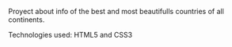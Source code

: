 Proyect about info of the best and most beautifulls countries of all continents.

Technologies used: HTML5 and CSS3
